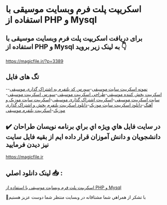# اسکریپت پلت فرم وبسایت موسیقی با استفاده از PHP و Mysql

## برای دریافت اسکریپت پلت فرم وبسایت موسیقی با استفاده از PHP و Mysql به لینک زیر بروید 👇

https://magicfile.ir/?p=3389

## تگ های فایل

-[نمونه اسکریپت سایت موسیقی](https://magicfile.ir/product/%d8%a7%d8%b3%da%a9%d8%b1%db%8c%d9%be%d8%aa-%d9%be%d9%84%d8%aa-%d9%81%d8%b1%d9%85-%d9%88%d8%a8%d8%b3%d8%a7%db%8c%d8%aa-%d9%85%d9%88%d8%b3%db%8c%d9%82%db%8c-php-mysql/)-[سورس کد پلتفرم به اشتراک گذاری موسیقی](https://magicfile.ir/product/%d8%a7%d8%b3%da%a9%d8%b1%db%8c%d9%be%d8%aa-%d9%be%d9%84%d8%aa-%d9%81%d8%b1%d9%85-%d9%88%d8%a8%d8%b3%d8%a7%db%8c%d8%aa-%d9%85%d9%88%d8%b3%db%8c%d9%82%db%8c-php-mysql/)-[اسکریپت پخش کننده موسيقي](https://magicfile.ir/product/%d8%a7%d8%b3%da%a9%d8%b1%db%8c%d9%be%d8%aa-%d9%be%d9%84%d8%aa-%d9%81%d8%b1%d9%85-%d9%88%d8%a8%d8%b3%d8%a7%db%8c%d8%aa-%d9%85%d9%88%d8%b3%db%8c%d9%82%db%8c-php-mysql/)-[طراحی اسکریپت موسیقی](https://magicfile.ir/product/%d8%a7%d8%b3%da%a9%d8%b1%db%8c%d9%be%d8%aa-%d9%be%d9%84%d8%aa-%d9%81%d8%b1%d9%85-%d9%88%d8%a8%d8%b3%d8%a7%db%8c%d8%aa-%d9%85%d9%88%d8%b3%db%8c%d9%82%db%8c-php-mysql/)-[سورس اسکریپت موسیقی](https://magicfile.ir/product/%d8%a7%d8%b3%da%a9%d8%b1%db%8c%d9%be%d8%aa-%d9%be%d9%84%d8%aa-%d9%81%d8%b1%d9%85-%d9%88%d8%a8%d8%b3%d8%a7%db%8c%d8%aa-%d9%85%d9%88%d8%b3%db%8c%d9%82%db%8c-php-mysql/)-[سایت اسکریپت موسیقی](https://magicfile.ir/product/%d8%a7%d8%b3%da%a9%d8%b1%db%8c%d9%be%d8%aa-%d9%be%d9%84%d8%aa-%d9%81%d8%b1%d9%85-%d9%88%d8%a8%d8%b3%d8%a7%db%8c%d8%aa-%d9%85%d9%88%d8%b3%db%8c%d9%82%db%8c-php-mysql/)-[اسکریپت اشتراک گذاری موسیقی](https://magicfile.ir/product/%d8%a7%d8%b3%da%a9%d8%b1%db%8c%d9%be%d8%aa-%d9%be%d9%84%d8%aa-%d9%81%d8%b1%d9%85-%d9%88%d8%a8%d8%b3%d8%a7%db%8c%d8%aa-%d9%85%d9%88%d8%b3%db%8c%d9%82%db%8c-php-mysql/)-[اسکریپت سایت موزیک و آهنگ](https://magicfile.ir/product/%d8%a7%d8%b3%da%a9%d8%b1%db%8c%d9%be%d8%aa-%d9%be%d9%84%d8%aa-%d9%81%d8%b1%d9%85-%d9%88%d8%a8%d8%b3%d8%a7%db%8c%d8%aa-%d9%85%d9%88%d8%b3%db%8c%d9%82%db%8c-php-mysql/)-[دانلود اسکریپت سایت موزیک](https://magicfile.ir/product/%d8%a7%d8%b3%da%a9%d8%b1%db%8c%d9%be%d8%aa-%d9%be%d9%84%d8%aa-%d9%81%d8%b1%d9%85-%d9%88%d8%a8%d8%b3%d8%a7%db%8c%d8%aa-%d9%85%d9%88%d8%b3%db%8c%d9%82%db%8c-php-mysql/)-[دانلود اسکریپت پلتفرم پخش و اشتراک گذاری موزیک](https://magicfile.ir/product/%d8%a7%d8%b3%da%a9%d8%b1%db%8c%d9%be%d8%aa-%d9%be%d9%84%d8%aa-%d9%81%d8%b1%d9%85-%d9%88%d8%a8%d8%b3%d8%a7%db%8c%d8%aa-%d9%85%d9%88%d8%b3%db%8c%d9%82%db%8c-php-mysql/)-[اسکریپت پلتفرم موسیقی](https://magicfile.ir/product/%d8%a7%d8%b3%da%a9%d8%b1%db%8c%d9%be%d8%aa-%d9%be%d9%84%d8%aa-%d9%81%d8%b1%d9%85-%d9%88%d8%a8%d8%b3%d8%a7%db%8c%d8%aa-%d9%85%d9%88%d8%b3%db%8c%d9%82%db%8c-php-mysql/)

## ✔️ در سايت فايل هاي ويژه اي براي برنامه نويسان طراحان دانشجويان و دانش آموزان قرار داده ايم از بقيه فايل سايت نيز ديدن فرماييد

https://magicfile.ir


## لينک دانلود اصلي 📥 :

[اسکریپت پلت فرم وبسایت موسیقی با استفاده از PHP و Mysql](https://magicfile.ir/product/%d8%a7%d8%b3%da%a9%d8%b1%db%8c%d9%be%d8%aa-%d9%be%d9%84%d8%aa-%d9%81%d8%b1%d9%85-%d9%88%d8%a8%d8%b3%d8%a7%db%8c%d8%aa-%d9%85%d9%88%d8%b3%db%8c%d9%82%db%8c-php-mysql/) 


🙏با تشکر از همراهي شما مشتاقانه در وبسایت منتظر شما دوست عزیز هستیم

